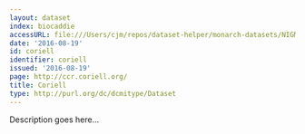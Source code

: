 ```yaml
---
layout: dataset
index: biocaddie
accessURL: file:///Users/cjm/repos/dataset-helper/monarch-datasets/NIGMS.csv
date: '2016-08-19'
id: coriell
identifier: coriell
issued: '2016-08-19'
page: http://ccr.coriell.org/
title: Coriell
type: http://purl.org/dc/dcmitype/Dataset
---
```


Description goes here...
